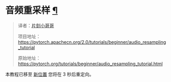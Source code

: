 


 音频重采样
 [¶](#audio-resampling "此标题的固定链接")
====================================================================

> 译者：[片刻小哥哥](https://github.com/jiangzhonglian)
>
> 项目地址：<https://pytorch.apachecn.org/2.0/tutorials/beginner/audio_resampling_tutorial>
>
> 原始地址：<https://pytorch.org/tutorials/beginner/audio_resampling_tutorial.html>




 本教程已移至
 [新位置](https://pytorch.org/audio/stable/tutorials/audio_resampling_tutorial.html)
 您将在 3 秒后重定向。









